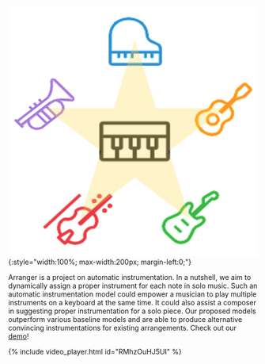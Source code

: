 ![logo](images/logo.png){:style="width:100%; max-width:200px; margin-left:0;"}

Arranger is a project on automatic instrumentation. In a nutshell, we aim to dynamically assign a proper instrument for each note in solo music. Such an automatic instrumentation model could empower a musician to play multiple instruments on a keyboard at the same time. It could also assist a composer in suggesting proper instrumentation for a solo piece. Our proposed models outperform various baseline models and are able to produce alternative convincing instrumentations for existing arrangements. Check out our [demo](demo)!

{% include video_player.html id="RMhzOuHJ5UI" %}

